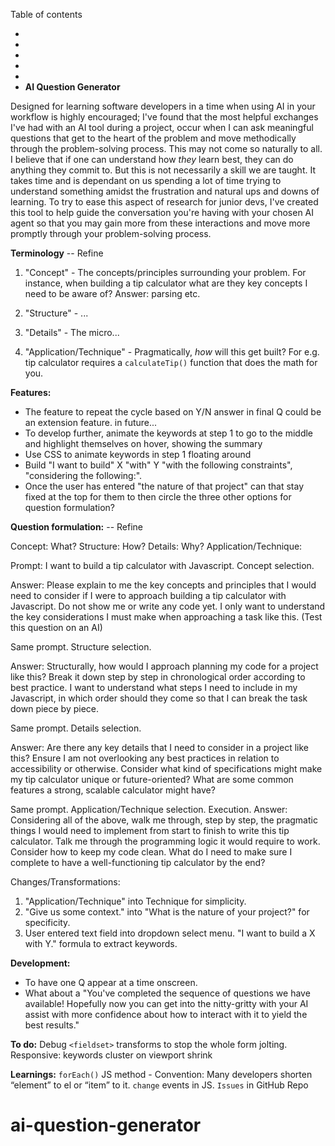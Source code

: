 Table of contents

-
-
-
-
-
- **AI Question Generator**

Designed for learning software developers in a time when using AI in your workflow is highly encouraged; I've found that the most helpful exchanges I've had with an AI tool during a project, occur when I can ask meaningful questions that get to the heart of the problem and move methodically through the problem-solving process.
This may not come so naturally to all. I believe that if one can understand how _they_ learn best, they can do anything they commit to. But this is not necessarily a skill we are taught. It takes time and is dependant on us spending a lot of time trying to understand something amidst the frustration and natural ups and downs of learning.
To try to ease this aspect of research for junior devs, I've created this tool to help guide the conversation you're having with your chosen AI agent so that you may gain more from these interactions and move more promptly through your problem-solving process.

<!-- Ever get stuck in a scroll of verbal conversation with an AI, when you want it lead it in assisting your problem solving approach? Let’s say you want to break down a problem to its parts, and you want the AI to consider this one at a time, with current agents, you can’t do that, it will always overcompensate and try to solve the entirety of the problem first, leaving you to unpick and repeatedly go over overlooked areas multiple times before reaching a finite conclusion/solution. Want a more methodical AI assist agent, where you lead its thought process? Try the AI Question Generator for Junior Devs. -->

**Terminology** -- Refine

1. "Concept" - The concepts/principles surrounding your problem. For instance, when building a tip calculator what are they key concepts I need to be aware of? Answer: parsing etc.

2. "Structure" - ...

3. "Details" - The micro...

4. "Application/Technique" - Pragmatically, _how_ will this get built? For e.g. tip calculator requires a `calculateTip()` function that does the math for you.

<!-- The Problem:

I get stuck in a conversation where the AI is providing entire solutions to one facet of a problem.

This Solution:

What I want: The AI to focus on the element that I am asking for. This is in the interest of breaking down a problem and solving it in a systematic way.
How to do that: Get the AI to focus on branched problem solving - Let me dictate the structure of the approach. Only answer what I ask it to, allow me to bring in additional elements when I see fit, otherwise, suggest to me things that I may have overlook, which I can then respond to and we can decide to circle back to it or not.
Conversation branching. -->

**Features:**

- The feature to repeat the cycle based on Y/N answer in final Q could be an extension feature. in future...
- To develop further, animate the keywords at step 1 to go to the middle and highlight themselves on hover, showing the summary
- Use CSS to animate keywords in step 1 floating around
- Build "I want to build" X "with" Y "with the following constraints", "considering the following:".
- Once the user has entered "the nature of that project" can that stay fixed at the top for them to then circle the three other options for question formulation?

**Question formulation:** -- Refine

Concept: What?
Structure: How?
Details: Why?
Application/Technique:

Prompt: I want to build a tip calculator with Javascript.
Concept selection.

Answer: Please explain to me the key concepts and principles that I would need to consider if I were to approach building a tip calculator with Javascript. Do not show me or write any code yet. I only want to understand the key considerations I must make when approaching a task like this. (Test this question on an AI)

Same prompt.
Structure selection.

Answer: Structurally, how would I approach planning my code for a project like this? Break it down step by step in chronological order according to best practice. I want to understand what steps I need to include in my Javascript, in which order should they come so that I can break the task down piece by piece.

Same prompt.
Details selection.

Answer: Are there any key details that I need to consider in a project like this? Ensure I am not overlooking any best practices in relation to accessibility or otherwise. Consider what kind of specifications might make my tip calculator unique or future-oriented? What are some common features a strong, scalable calculator might have?

Same prompt.
Application/Technique selection.
Execution.
Answer: Considering all of the above, walk me through, step by step, the pragmatic things I would need to implement from start to finish to write this tip calculator. Talk me through the programming logic it would require to work. Consider how to keep my code clean. What do I need to make sure I complete to have a well-functioning tip calculator by the end?

Changes/Transformations:

1. "Application/Technique" into Technique for simplicity.
2. "Give us some context." into "What is the nature of your project?" for specificity.
3. User entered text field into dropdown select menu. "I want to build a X with Y." formula to extract keywords.

**Development:**

- To have one Q appear at a time onscreen.
- What about a "You've completed the sequence of questions we have available! Hopefully now you can get into the nitty-gritty with your AI assist with more confidence about how to interact with it to yield the best results."

**To do:**
Debug `<fieldset>` transforms to stop the whole form jolting.
Responsive: keywords cluster on viewport shrink

**Learnings:**
`forEach()` JS method -
Convention: Many developers shorten “element” to el or “item” to it.
`change` events in JS.
`Issues` in GitHub Repo

# ai-question-generator
